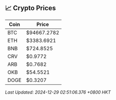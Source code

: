 ## 📈 Crypto Prices

| Coin | Price |
| ---- | ----- |
| BTC | $94667.2782 |
| ETH | $3383.6921 |
| BNB | $724.8525 |
| CRV | $0.9772 |
| ARB | $0.7682 |
| OKB | $54.5521 |
| DOGE | $0.3207 |

_Last Updated: 2024-12-29 02:51:06.376 +0800 HKT_